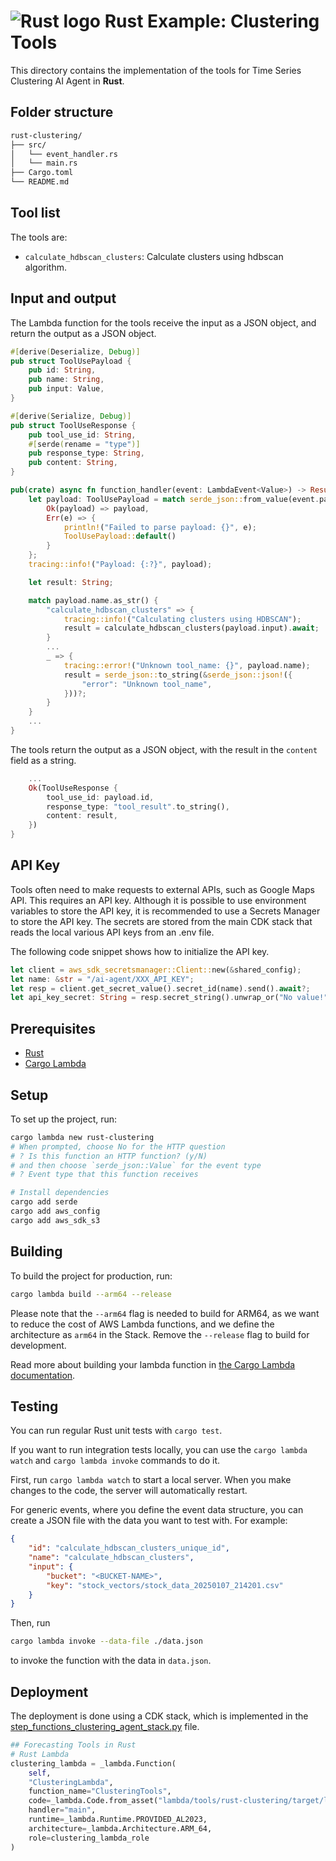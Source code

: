 # ![Rust logo](https://cdn.simpleicons.org/rust/gray?size=48) Rust Example: Clustering Tools

This directory contains the implementation of the tools for Time Series Clustering AI Agent in **Rust**.

## Folder structure

```txt
rust-clustering/
├── src/
│   └── event_handler.rs
│   └── main.rs
├── Cargo.toml
└── README.md
```

## Tool list

The tools are:

* `calculate_hdbscan_clusters`: Calculate clusters using hdbscan algorithm.

## Input and output

The Lambda function for the tools receive the input as a JSON object, and return the output as a JSON object.

```rust
#[derive(Deserialize, Debug)]
pub struct ToolUsePayload {
    pub id: String,
    pub name: String,
    pub input: Value,
}

#[derive(Serialize, Debug)]
pub struct ToolUseResponse {
    pub tool_use_id: String,
    #[serde(rename = "type")]
    pub response_type: String,
    pub content: String,
}

pub(crate) async fn function_handler(event: LambdaEvent<Value>) -> Result<ToolUseResponse, Error> {
    let payload: ToolUsePayload = match serde_json::from_value(event.payload.clone()) {
        Ok(payload) => payload,
        Err(e) => {
            println!("Failed to parse payload: {}", e);
            ToolUsePayload::default()
        }
    };
    tracing::info!("Payload: {:?}", payload);

    let result: String;

    match payload.name.as_str() {
        "calculate_hdbscan_clusters" => {
            tracing::info!("Calculating clusters using HDBSCAN");
            result = calculate_hdbscan_clusters(payload.input).await;
        }
        ...
        _ => {
            tracing::error!("Unknown tool_name: {}", payload.name);
            result = serde_json::to_string(&serde_json::json!({
                "error": "Unknown tool_name",
            }))?;
        }
    }
    ...
}
```

The tools return the output as a JSON object, with the result in the `content` field as a string.

```rust
    ...
    Ok(ToolUseResponse {
        tool_use_id: payload.id,
        response_type: "tool_result".to_string(),
        content: result,
    })
}
```

## API Key

Tools often need to make requests to external APIs, such as Google Maps API. This requires an API key. Although it is possible to use environment variables to store the API key, it is recommended to use a Secrets Manager to store the API key. The secrets are stored from the main CDK stack that reads the local various API keys from an .env file.

The following code snippet shows how to initialize the API key.

```rust
let client = aws_sdk_secretsmanager::Client::new(&shared_config);
let name: &str = "/ai-agent/XXX_API_KEY";
let resp = client.get_secret_value().secret_id(name).send().await?;
let api_key_secret: String = resp.secret_string().unwrap_or("No value!".to_string());
  ```

## Prerequisites

- [Rust](https://www.rust-lang.org/tools/install)
- [Cargo Lambda](https://www.cargo-lambda.info/guide/installation.html)

## Setup

To set up the project, run:
```bash
cargo lambda new rust-clustering 
# When prompted, choose No for the HTTP question
# ? Is this function an HTTP function? (y/N)
# and then choose `serde_json::Value` for the event type
# ? Event type that this function receives

# Install dependencies
cargo add serde
cargo add aws_config 
cargo add aws_sdk_s3
```

## Building

To build the project for production, run:
```bash
cargo lambda build --arm64 --release
```

Please note that the `--arm64` flag is needed to build for ARM64, as we want to reduce the cost of AWS Lambda functions, and we define the architecture as `arm64` in the Stack. Remove the `--release` flag to build for development.

Read more about building your lambda function in [the Cargo Lambda documentation](https://www.cargo-lambda.info/commands/build.html).

## Testing

You can run regular Rust unit tests with `cargo test`.

If you want to run integration tests locally, you can use the `cargo lambda watch` and `cargo lambda invoke` commands to do it.

First, run `cargo lambda watch` to start a local server. When you make changes to the code, the server will automatically restart.

For generic events, where you define the event data structure, you can create a JSON file with the data you want to test with. For example:

```json
{
    "id": "calculate_hdbscan_clusters_unique_id",
    "name": "calculate_hdbscan_clusters",
    "input": {
        "bucket": "<BUCKET-NAME>",
        "key": "stock_vectors/stock_data_20250107_214201.csv"
    }
}
```

Then, run 

```bash
cargo lambda invoke --data-file ./data.json
``` 

to invoke the function with the data in `data.json`.

## Deployment

The deployment is done using a CDK stack, which is implemented in the [step_functions_clustering_agent_stack.py](../../../step_functions_sql_agent/step_functions_clustering_agent_stack.py) file.

```python
## Forecasting Tools in Rust
# Rust Lambda
clustering_lambda = _lambda.Function(
    self, 
    "ClusteringLambda",
    function_name="ClusteringTools",
    code=_lambda.Code.from_asset("lambda/tools/rust-clustering/target/lambda/rust-clustering"), 
    handler="main",
    runtime=_lambda.Runtime.PROVIDED_AL2023,
    architecture=_lambda.Architecture.ARM_64,
    role=clustering_lambda_role
)
```
